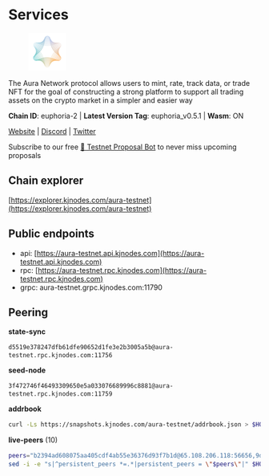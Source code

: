 # Services

<figure><img src="https://raw.githubusercontent.com/kj89/cosmos-images/main/logos/aura.png" alt=""><figcaption></figcaption></figure>

The Aura Network protocol allows users to mint, rate, track data,  or trade NFT for the goal of constructing a strong platform to  support all trading assets on the crypto market in a simpler and easier way

**Chain ID**: euphoria-2 | **Latest Version Tag**: euphoria_v0.5.1 | **Wasm**: ON

[Website](https://aura.network) | [Discord](https://discord.gg/hpvF5QcWRf) | [Twitter](https://twitter.com/AuraNetworkHQ)



Subscribe to our free [🤖 Testnet Proposal Bot](https://t.me/kjnodes_testnet_proposal_bot) to never miss upcoming proposals


## Chain explorer
[https://explorer.kjnodes.com/aura-testnet](https://explorer.kjnodes.com/aura-testnet)

## Public endpoints

* api: [https://aura-testnet.api.kjnodes.com](https://aura-testnet.api.kjnodes.com)
* rpc: [https://aura-testnet.rpc.kjnodes.com](https://aura-testnet.rpc.kjnodes.com)
* grpc: aura-testnet.grpc.kjnodes.com:11790

## Peering

**state-sync**

```text
d5519e378247dfb61dfe90652d1fe3e2b3005a5b@aura-testnet.rpc.kjnodes.com:11756
```

**seed-node**

```text
3f472746f46493309650e5a033076689996c8881@aura-testnet.rpc.kjnodes.com:11759
```

**addrbook**
```bash
curl -Ls https://snapshots.kjnodes.com/aura-testnet/addrbook.json > $HOME/.aura/config/addrbook.json
```

**live-peers** (10)
```bash
peers="b2394ad608075aa405cdf4ab55e36376d93f7b1d@65.108.206.118:56656,9df9e8307e3e671c9bcd1a23f0b73b45f2b8003d@65.109.88.251:35656,855b0ff76f5a80ab7f322e818263835d009de052@46.4.5.45:21756,7cad1bcb2ad777dba21840832341f2ce14bae1a5@5.75.174.126:26656,94f09cc1e0d2357c8c8423589c42dc7721387a60@176.9.44.113:26686,6ef01ca6714aa8127d1b21b5339909ca6319dae0@144.76.97.251:26776,fb3d13cb2e8ad1a1cae7dc1f21c62411007df9f8@85.10.193.246:33656,2e1407476ad3566eb11ac92ad1df4782c7ba83dd@18.143.61.108:26656,e4d8765b82baf3f69c0dc6e5e0488705fa3ceddd@95.217.144.107:21756,d5519e378247dfb61dfe90652d1fe3e2b3005a5b@65.109.68.190:11756"
sed -i -e "s|^persistent_peers *=.*|persistent_peers = \"$peers\"|" $HOME/.aura/config/config.toml
```
